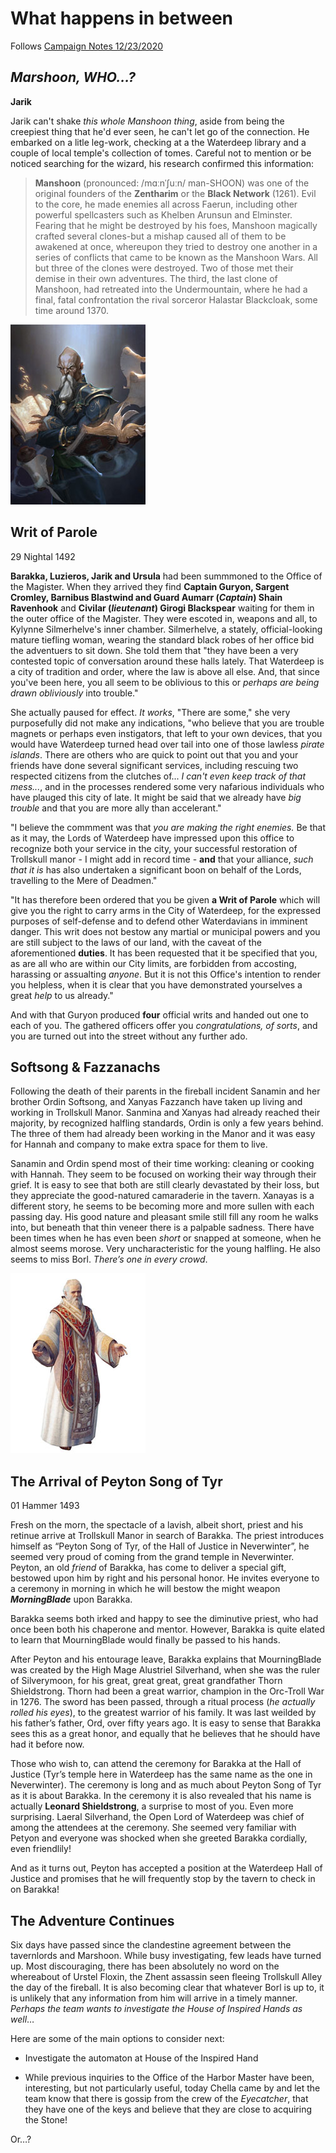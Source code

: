 # What happens in between

Follows [Campaign Notes 12/23/2020](https://github.com/gregofgreg5/magick-ink2020/blob/main/story-so-far/wdh-2020-12-23-campaign-note.md#campaign-notes-december-23-2020)

## *Marshoon, WHO...?*
**Jarik**

Jarik can't shake *this whole Manshoon thing*, aside from being the creepiest thing that he'd ever seen, he can't let go of the connection. He embarked on a litle leg-work, checking at a the Waterdeep library and a couple of local temple's collection of tomes. Careful not to mention or be noticed searching for the wizard, his research confirmed this information:

>**Manshoon** (pronounced: /mɑːnˈʃuːn/ man-SHOON) was one of the original founders of the **Zentharim** or the **Black Network** (1261). Evil to the core, he made enemies all across Faerun, including other powerful spellcasters such as Khelben Arunsun and Elminster. Fearing that he might be destroyed by his foes, Manshoon magically crafted several clones-but a mishap caused all of them to be awakened at once, whereupon they tried to destroy one another in a series of conflicts that came to be known as the Manshoon Wars. All but three of the clones were destroyed. Two of those met their demise in their own adventures. The third, the last clone of Manshoon, had retreated into the Undermountain, where he had a final, fatal confrontation the rival sorceror Halastar Blackcloak, some time around 1370.

![image](https://github.com/gregofgreg5/magick-ink2020/blob/main/images/classic-monshoon.jpg)



## Writ of Parole

29  Nightal 1492

**Barakka, Luzieros, Jarik and Ursula** had been summmoned to the Office of the Magister. When they arrived they find **Captain Guryon, Sargent  Cromley, Barnibus Blastwind and Guard Aumarr (*Captain*) Shain Ravenhook** and **Civilar (*lieutenant*) Girogi Blackspear** waiting for them in the outer office of the Magister. They were escoted in, weapons and all, to Kylynne Silmerhelve's inner chamber. Silmerhelve, a stately, official-looking mature tiefling woman, wearing the standard black robes of her office bid the adventuers to sit down. She told them that "they have been a very contested topic of conversation around these halls lately. That Waterdeep is a city of tradition and order, where the law is above all else. And, that since you've been here, you all seem to be oblivious to this or *perhaps are being drawn obliviously* into trouble."

She actually paused for effect. *It works*, "There are some," she very purposefully did not make any indications, "who believe that you are trouble magnets or perhaps even instigators, that left to your own devices, that you would have Waterdeep turned head over tail into one of those lawless *pirate islands*. There are others who are quick to point out that you and your friends have done several significant services, including rescuing two respected citizens from the clutches of... *I can't even keep track of that mess...*, and in the processes rendered some very nafarious individuals who have plauged this city of late. It might be said that we already have *big trouble* and that you are more ally than accelerant."

"I believe the commment was that *you are making the right enemies.* Be that as it may, the Lords of Waterdeep have impressed upon this office to recognize both your service in the city, your successful restoration of Trollskull manor - I might add in record time - **and** that your alliance, *such that it is* has also undertaken a significant boon on behalf of the Lords, travelling to the Mere of Deadmen."

"It has therefore been ordered that you be given **a Writ of Parole** which will give you the right to carry arms in the City of Waterdeep, for the expressed purposes of self-defense and to defend other Waterdavians in imminent danger. This writ does not bestow any martial or municipal powers and you are still subject to the laws of our land, with the caveat of the aforementioned **duties**. It has been requested that it be specified that you, as are all who are within our City limits, are forbidden from accosting, harassing or assualting *anyone*. But it is not this Office's intention to render you helpless, when it is clear that you have demonstrated yourselves a great *help* to us already."

And with that Guryon produced **four** official writs and handed out one to each of you. The gathered officers offer you *congratulations, of sorts*, and you are turned out into the street without any further ado.

## Softsong & Fazzanachs

Following the death of their parents in the fireball incident Sanamin and her brother Ordin Softsong, and Xanyas Fazzanch have taken up living and working in Trollskull Manor. Sanmina and Xanyas had already reached their majority, by recognized halfling standards, Ordin is only a few years behind. The three of them had already been working in the Manor and it was easy for Hannah and company to make extra space for them to live.

Sanamin and Ordin spend most of their time working: cleaning or cooking with Hannah. They seem to be focused on working their way through their grief. It is easy to see that both are still clearly devastated by their loss, but they appreciate the good-natured camaraderie in the tavern. Xanayas is a different story, he seems to be becoming more and more sullen with each passing day. His good nature and pleasant smile still fill any room he walks into, but beneath that thin veneer there is a palpable sadness. There have been times when he has even been *short* or snapped at someone, when he almost seems morose. Very uncharacteristic for the young halfling. He also seems to miss Borl. *There’s one in every crowd*.

![image](https://github.com/gregofgreg5/magick-ink2020/blob/main/images/peyton-song-of-tyr.jpg)
## The Arrival of Peyton Song of Tyr

01 Hammer 1493

Fresh on the morn, the spectacle of a lavish, albeit short, priest and his retinue arrive at Trollskull Manor in search of Barakka. The priest introduces himself as “Peyton Song of Tyr, of the Hall of Justice in Neverwinter”, he seemed very proud of coming from the grand temple in Neverwinter. Peyton, an old *friend* of Barakka, has come to deliver a special gift, bestowed upon him by right and his personal honor. He invites everyone to a ceremony in morning in which he will bestow the might weapon ***MorningBlade*** upon Barakka.

Barakka seems both irked and happy to see the diminutive priest, who had once been both his chaperone and mentor. However, Barakka is quite elated to learn that MourningBlade would finally be passed to his hands.

After Peyton and his entourage leave, Barakka explains that MourningBlade was created by the High Mage Alustriel Silverhand, when she was the ruler of Silverymoon, for his great, great great, great grandfather Thorn Shieldstrong. Thorn had been a great warrior, champion in the Orc-Troll War in 1276. The sword has been passed, through a ritual process (*he actually rolled his eyes*), to the greatest warrior of his family. It was last weilded by his father’s father, Ord, over fifty years ago. It is easy to sense that Barakka sees this as a great honor, and equally that he believes that he should have had it before now.

Those who wish to, can attend the ceremony for Barakka at the Hall of Justice (Tyr’s temple here in Waterdeep has the same name as the one in Neverwinter). The ceremony is long and as much about Peyton Song of Tyr as it is about Barakka. In the ceremony it is also revealed that his name is actually **Leonard Shieldstrong**, a surprise to most of you. Even more surprising. Laeral Silverhand, the Open Lord of Waterdeep was chief of among the attendees at the ceremony. She seemed very familiar with Petyon and everyone was shocked when she greeted Barakka cordially, even friendlily!

And as it turns out, Peyton has accepted a position at the Waterdeep Hall of Justice and promises that he will frequently stop by the tavern to check in on Barakka!

## The Adventure Continues

Six days have passed since the clandestine agreement between the tavernlords and Marshoon. While busy investigating, few leads have turned up. Most discouraging, there has been absolutely no word on the whereabout of Urstel Floxin, the Zhent assassin seen fleeing Trollskull Alley the day of the fireball. It is also becoming clear that whatever Borl is up to, it is unlikely that any information from him will arrive in a timely manner. *Perhaps the team wants to investigate the House of Inspired Hands as well*…

Here are some of the main options to consider next:
* Investigate the automaton at House of the Inspired Hand

* While previous inquiries to the Office of the Harbor Master have been, interesting, but not particularly useful, today Chella came by and let the team know that there is gossip from the crew of the *Eyecatcher*, that they have one of the keys and believe that they are close to acquiring the Stone!  

Or…?





